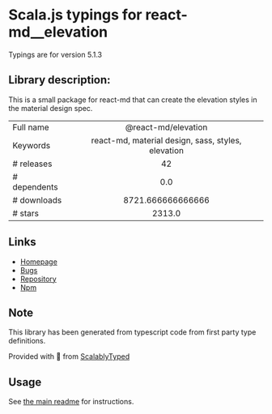 
# Scala.js typings for react-md__elevation

Typings are for version 5.1.3

## Library description:
This is a small package for react-md that can create the elevation styles in the material design spec.

|                    |                 |
| ------------------ | :-------------: |
| Full name          | @react-md/elevation |
| Keywords           | react-md, material design, sass, styles, elevation |
| # releases         | 42 |
| # dependents       | 0.0 |
| # downloads        | 8721.666666666666 |
| # stars            | 2313.0 |

## Links
- [Homepage](https://react-md.dev/packages/elevation/demos)
- [Bugs](https://github.com/mlaursen/react-md/issues)
- [Repository](https://github.com/mlaursen/react-md)
- [Npm](https://www.npmjs.com/package/%40react-md%2Felevation)
    


## Note
This library has been generated from typescript code from first party type definitions.

Provided with :purple_heart: from [ScalablyTyped](https://github.com/oyvindberg/ScalablyTyped)

## Usage
See [the main readme](../../readme.md) for instructions.


